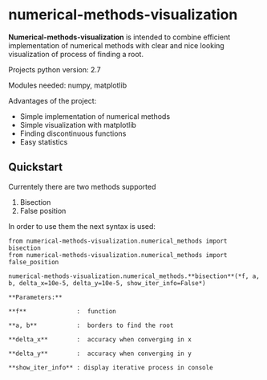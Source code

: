 # numerical-methods-visualization
**Numerical-methods-visualization** is intended to combine efficient implementation of numerical methods
with clear and nice looking visualization of process of finding a root.

Projects python version: 2.7

Modules needed: numpy, matplotlib

Advantages of the project:
- Simple implementation of numerical methods
- Simple visualization with matplotlib
- Finding discontinuous functions
- Easy statistics

## Quickstart

Currentely there are two methods supported
1. Bisection
2. False position

In order to use them the next syntax is used:
```
from numerical-methods-visualization.numerical_methods import bisection
from numerical-methods-visualization.numerical_methods import false_position
```
```
numerical-methods-visualization.numerical_methods.**bisection**(*f, a, b, delta_x=10e-5, delta_y=10e-5, show_iter_info=False*)

**Parameters:**

**f**              :  function

**a, b**           :  borders to find the root

**delta_x**        :  accuracy when converging in x

**delta_y**        :  accuracy when converging in y

**show_iter_info** : display iterative process in console
```
